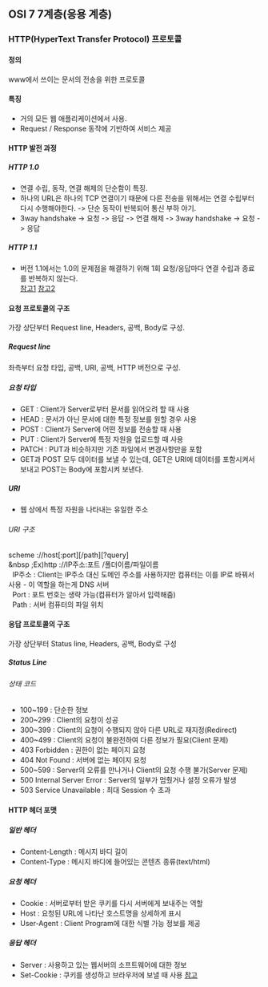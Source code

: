## OSI 7 7계층(응용 계층)

### HTTP(HyperText Transfer Protocol) 프로토콜
#### 정의
www에서 쓰이는 문서의 전송을 위한 프로토콜
#### 특징
- 거의 모든 웹 애플리케이션에서 사용.
- Request / Response 동작에 기반하여 서비스 제공
#### HTTP 발전 과정
##### HTTP 1.0
- 연결 수립, 동작, 연결 해제의 단순함이 특징.
- 하나의 URL은 하나의 TCP 연결이기 때문에 다른 전송을 위해서는 연결 수립부터 다시 수행해야한다. -> 단순 동작이 반복되어 통신 부하 야기.
- 3way handshake -> 요청 -> 응답 -> 연결 해제 -> 3way handshake -> 요청 -> 응답
##### HTTP 1.1
- 버전 1.1에서는 1.0의 문제점을 해결하기 위해 1회 요청/응답마다 연결 수립과 종료를 반복하지 않는다. <br>
[참고1](https://en.wikipedia.org/wiki/HTTP_persistent_connection) [참고2](https://developer.mozilla.org/ko/docs/Web/HTTP/Connection_management_in_HTTP_1.x)

#### 요청 프로토콜의 구조
가장 상단부터 Request line, Headers, 공백, Body로 구성.
##### Request line
좌측부터 요청 타입, 공백, URI, 공백, HTTP 버전으로 구성.
##### 요청 타입
- GET : Client가 Server로부터 문서를 읽어오려 할 때 사용 
- HEAD : 문서가 아닌 문서에 대한 특정 정보를 원할 경우 사용
- POST : Client가 Server에 어떤 정보를 전송할 때 사용
- PUT : Client가 Server에 특정 자원을 업로드할 때 사용
- PATCH : PUT과 비슷하지만 기존 파일에서 변경사항만을 포함
- GET과 POST 모두 데이터를 보낼 수 있는데, GET은 URI에 데이터를 포함시켜서 보내고 POST는 Body에 포함시켜 보낸다.

##### URI
- 웹 상에서 특정 자원을 나타내는 유일한 주소<br>
###### URI 구조
scheme ://host[:port][/path][?query]<br>
&nbsp ;Ex)http ://IP주소:포트 /폴더이름/파일이름<br>
&nbsp; IP주소 : Client는 IP주소 대신 도메인 주소를 사용하지만 컴퓨터는 이를 IP로 바꿔서 사용 - 이 역할을 하는게 DNS 서버<br>
&nbsp; Port : 포트 번호는 생략 가능(컴퓨터가 알아서 입력해줌)<br>
&nbsp; Path : 서버 컴퓨터의 파일 위치

#### 응답 프로토콜의 구조
가장 상단부터 Status line, Headers, 공백, Body로 구성
##### Status Line
###### 상태 코드
- 100~199 : 단순한 정보
- 200~299 : Client의 요청이 성공
- 300~399 : Client의 요청이 수행되지 않아 다른 URL로 재지정(Redirect)
- 400~499 : Client의 요청이 불완전하여 다른 정보가 필요(Client 문제)
- 403 Forbidden : 권한이 없는 페이지 요청
- 404 Not Found : 서버에 없는 페이지 요청
- 500~599 : Server의 오류를 만나거나 Client의 요청 수행 불가(Server 문제)
- 500 Internal Server Error : Server의 일부가 멈췄거나 설정 오류가 발생
- 503 Service Unavailable : 최대 Session 수 초과

#### HTTP 헤더 포맷
##### 일반 헤더
- Content-Length : 메시지 바디 길이
- Content-Type : 메시지 바디에 들어있는 콘텐츠 종류(text/html)
##### 요청 헤더
- Cookie : 서버로부터 받은 쿠키를 다시 서버에게 보내주는 역할
- Host : 요청된 URL에 나타난 호스트명을 상세하게 표시
- User-Agent : Client Program에 대한 식별 가능 정보를 제공
##### 응답 헤더
- Server : 사용하고 있는 웹서버의 소프트웨어에 대한 정보
- Set-Cookie : 쿠키를 생성하고 브라우저에 보낼 때 사용
[참고](https://www.zerocho.com/category/HTTP/post/5b3ba2d0b3dabd001b53b9db)
